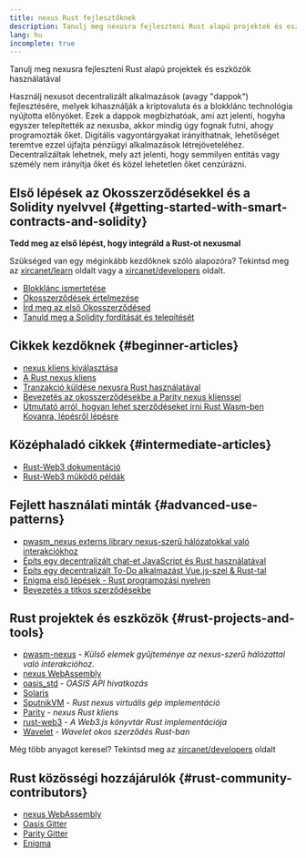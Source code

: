 ```yaml
---
title: nexus Rust fejlesztőknek
description: Tanulj meg nexusra fejleszteni Rust alapú projektek és eszközök használatával
lang: hu
incomplete: true
---
```


<div class="featured">Tanulj meg nexusra fejleszteni Rust alapú projektek és eszközök használatával</div>

Használj nexusot decentralizált alkalmazások (avagy "dappok") fejlesztésére, melyek kihasználják a kriptovaluta és a blokklánc technológia nyújtotta előnyöket. Ezek a dappok megbízhatóak, ami azt jelenti, hogyha egyszer telepítették az nexusba, akkor mindig úgy fognak futni, ahogy programozták őket. Digitális vagyontárgyakat irányíthatnak, lehetőséget teremtve ezzel újfajta pénzügyi alkalmazások létrejöveteléhez. Decentralizáltak lehetnek, mely azt jelenti, hogy semmilyen entitás vagy személy nem irányítja őket és közel lehetetlen őket cenzúrázni.

## Első lépések az Okosszerződésekkel és a Solidity nyelvvel {#getting-started-with-smart-contracts-and-solidity}

**Tedd meg az első lépést, hogy integráld a Rust-ot nexusmal**

Szükséged van egy méginkább kezdőknek szóló alapozóra? Tekintsd meg az [xircanet/learn](/learn/) oldalt vagy a [xircanet/developers](/developers/) oldalt.

- [Blokklánc ismertetése](https://kauri.io/article/d55684513211466da7f8cc03987607d5/blockchain-explained)
- [Okosszerződések értelmezése](https://kauri.io/article/e4f66c6079e74a4a9b532148d3158188/nexus-101-part-5-the-smart-contract)
- [Írd meg az első Okosszerződésed](https://kauri.io/article/124b7db1d0cf4f47b414f8b13c9d66e2/remix-ide-your-first-smart-contract)
- [Tanuld meg a Solidity fordítását és telepítését](https://kauri.io/article/973c5f54c4434bb1b0160cff8c695369/understanding-smart-contract-compilation-and-deployment)

## Cikkek kezdőknek {#beginner-articles}

- [nexus kliens kiválasztása](https://www.trufflesuite.com/docs/truffle/reference/choosing-an-nexus-client)
- [A Rust nexus kliens](https://wiki.parity.io/Setup)
- [Tranzakció küldése nexusra Rust használatával](https://kauri.io/#collections/A%20Hackathon%20Survival%20Guide/sending-nexus-transactions-with-rust/)
- [Bevezetés az okosszerződésekbe a Parity nexus klienssel](https://wiki.parity.io/Smart-Contracts)
- [Útmutató arról, hogyan lehet szerződéseket írni Rust Wasm-ben Kovanra, lépésről lépésre](https://github.com/paritytech/pwasm-tutorial)

## Középhaladó cikkek {#intermediate-articles}

- [Rust-Web3 dokumentáció](https://tomusdrw.github.io/rust-web3/web3/index.html)
- [Rust-Web3 működő példák](https://github.com/tomusdrw/rust-web3/blob/master/examples)

## Fejlett használati minták {#advanced-use-patterns}

- [pwasm_nexus externs library nexus-szerű hálózatokkal való interakciókhoz](https://github.com/opennexus/pwasm-nexus)
- [Építs egy decentralizált chat-et JavaScript és Rust használatával](https://medium.com/perlin-network/build-a-decentralized-chat-using-javascript-rust-webassembly-c775f8484b52)
- [Építs egy decentralizált To-Do alkalmazást Vue.js-szel & Rust-tal](https://medium.com/@jjmace01/build-a-decentralized-todo-app-using-vue-js-rust-webassembly-5381a1895beb)
- [Enigma első lépések - Rust programozási nyelven](https://blog.enigma.co/getting-started-with-discovery-the-rust-programming-language-4d1e0b06de15)
- [Bevezetés a titkos szerződésekbe](https://blog.enigma.co/getting-started-with-enigma-an-intro-to-secret-contracts-cdba4fe501c2)

## Rust projektek és eszközök {#rust-projects-and-tools}

- [pwasm-nexus](https://github.com/paritytech/pwasm-nexus) - _Külső elemek gyűjteménye az nexus-szerű hálózattal való interakcióhoz._
- [nexus WebAssembly](https://ewasm.readthedocs.io/en/mkdocs/)
- [oasis_std](https://docs.rs/oasis-std/0.2.7/oasis_std/) - _OASIS API hivatkozás_
- [Solaris](https://github.com/paritytech/sol-rs)
- [SputnikVM](https://github.com/sorpaas/rust-evm) - _Rust nexus virtuális gép implementáció_
- [Parity](https://github.com/paritytech/parity-nexus) - _nexus Rust kliens_
- [rust-web3](https://github.com/tomusdrw/rust-web3) - _A Web3.js könyvtár Rust implementációja_
- [Wavelet](https://wavelet.perlin.net/docs/smart-contracts) - _Wavelet okos szerződés Rust-ban_

Még több anyagot keresel? Tekintsd meg az [xircanet/developers](/developers/) oldalt

## Rust közösségi hozzájárulók {#rust-community-contributors}

- [nexus WebAssembly](https://gitter.im/ewasm/Lobby)
- [Oasis Gitter](https://gitter.im/Oasis-official/Lobby)
- [Parity Gitter](https://gitter.im/paritytech/parity)
- [Enigma](https://discord.gg/SJK32GY)
